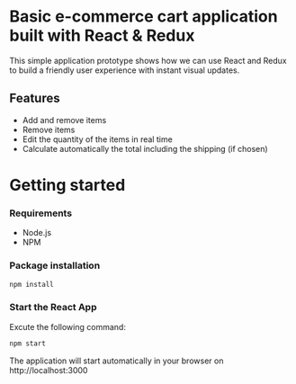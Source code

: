 # Basic e-commerce cart application built with React & Redux

This simple application prototype shows how we can use React and Redux to build a friendly user experience with instant visual updates.

## Features

- Add and remove items
- Remove items
- Edit the quantity of the items in real time
- Calculate automatically the total including the shipping (if chosen)

# Getting started

### Requirements

- Node.js
- NPM

### Package installation

```bash
npm install
```

### Start the React App

Excute the following command:

```bash
npm start
```

The application will start automatically in your browser on http://localhost:3000
